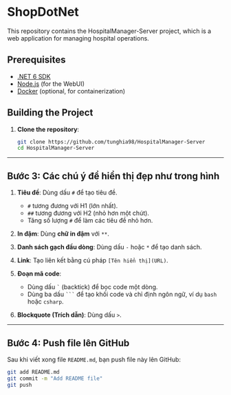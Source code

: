 # ShopDotNet

This repository contains the HospitalManager-Server project, which is a web application for managing hospital operations.

## Prerequisites
- [.NET 6 SDK](https://dotnet.microsoft.com/download/dotnet/6.0)
- [Node.js](https://nodejs.org/) (for the WebUI)
- [Docker](https://www.docker.com/) (optional, for containerization)

## Building the Project
1. **Clone the repository**:
   ```bash
   git clone https://github.com/tunghia98/HospitalManager-Server
   cd HospitalManager-Server


---

## **Bước 3**: Các chú ý để hiển thị đẹp như trong hình

1. **Tiêu đề**: Dùng dấu `#` để tạo tiêu đề.  
   - `#` tương đương với H1 (lớn nhất).  
   - `##` tương đương với H2 (nhỏ hơn một chút).  
   - Tăng số lượng `#` để làm các tiêu đề nhỏ hơn.

2. **In đậm**: Dùng **chữ in đậm** với `**`.

3. **Danh sách gạch đầu dòng**: Dùng dấu `-` hoặc `*` để tạo danh sách.

4. **Link**: Tạo liên kết bằng cú pháp `[Tên hiển thị](URL)`.

5. **Đoạn mã code**:  
   - Dùng dấu `` ` `` (backtick) để bọc code một dòng.  
   - Dùng ba dấu `` ``` `` để tạo khối code và chỉ định ngôn ngữ, ví dụ `bash` hoặc `csharp`.

6. **Blockquote (Trích dẫn)**: Dùng dấu `>`.

---

## **Bước 4**: Push file lên GitHub

Sau khi viết xong file `README.md`, bạn push file này lên GitHub:

```bash
git add README.md
git commit -m "Add README file"
git push

